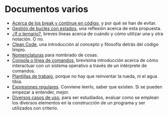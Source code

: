 # Documentos varios

- [Acerca de los break y continue en código](acercaDelBreak.md), y por qué se han de evitar.
- [Gestión de bucles con estados](gestionDeBuclesConEstados.md), una reflexión acerca de esta propuesta.
- [¿If o ternario?](ternarioOif.md), breves líneas acerca de cuándo y cómo utilizar una y otra notación. O no.
- [Clean Code](cleanCode.md), una introducción al concepto y filosofía detrás del código limpio.
- [Nomenclaturas](nomenclaturas.md) para nombrado de cosas.
- [Consola o línea de comandos](consola.md), brevísima introducción acerca de cómo interactuar con un sistema operativo a través de un intérprete de comandos.
- [Plantillas de trabajo](plantillas.md), porque no hay que reinventar la rueda, ni el agua tibia.
- [Expresiones regulares](expresionesRegulares.md). Conviene leerlo, saber que existen. Si se pueden empezar a entender, mejor.
- [Diversos casos de uso](/temario/casosDeUso/README.md), para ser estudiados, evaluar como se emplean los diversos elementos en la construcción de un programa y ser utilizados con criterio.
